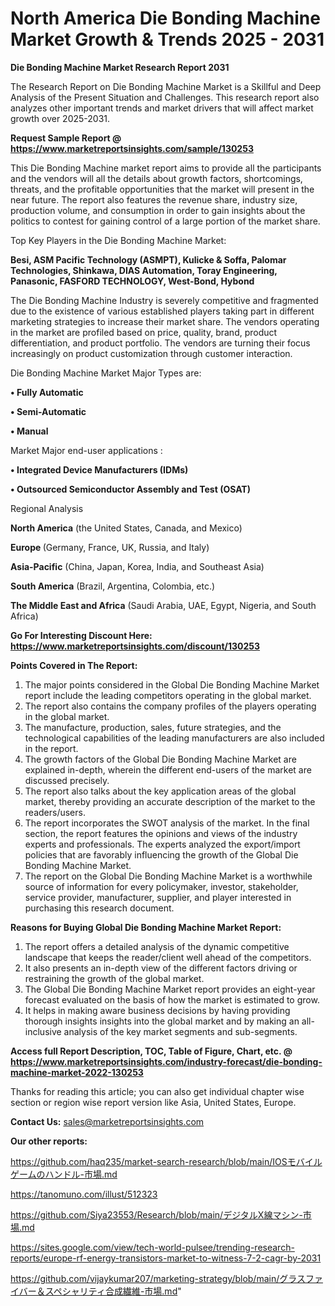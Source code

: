# North America Die Bonding Machine Market Growth & Trends 2025 - 2031

<strong>Die Bonding Machine Market Research Report 2031</strong>

The Research Report on Die Bonding Machine Market is a Skillful and Deep Analysis of the Present Situation and Challenges. This research report also analyzes other important trends and market drivers that will affect market growth over 2025-2031.

<strong>Request Sample Report @ <a href=https://www.marketreportsinsights.com/sample/130253>https://www.marketreportsinsights.com/sample/130253</a></strong>

This Die Bonding Machine market report aims to provide all the participants and the vendors will all the details about growth factors, shortcomings, threats, and the profitable opportunities that the market will present in the near future. The report also features the revenue share, industry size, production volume, and consumption in order to gain insights about the politics to contest for gaining control of a large portion of the market share.

Top Key Players in the Die Bonding Machine Market:

<strong>Besi, ASM Pacific Technology (ASMPT), Kulicke & Soffa, Palomar Technologies, Shinkawa, DIAS Automation, Toray Engineering, Panasonic, FASFORD TECHNOLOGY, West-Bond, Hybond</strong>

The Die Bonding Machine Industry is severely competitive and fragmented due to the existence of various established players taking part in different marketing strategies to increase their market share. The vendors operating in the market are profiled based on price, quality, brand, product differentiation, and product portfolio. The vendors are turning their focus increasingly on product customization through customer interaction.

Die Bonding Machine Market Major Types are:

<strong>• Fully Automatic

• Semi-Automatic

• Manual</strong>

Market Major end-user applications :

<strong>• Integrated Device Manufacturers (IDMs)

• Outsourced Semiconductor Assembly and Test (OSAT)</strong>

Regional Analysis

</u><strong><b>North America</b></strong> (the United States, Canada, and Mexico)

<strong><b>Europe </b></strong>(Germany, France, UK, Russia, and Italy)

<strong><b>Asia-Pacific</b></strong> (China, Japan, Korea, India, and Southeast Asia)

<strong><b>South America</b></strong> (Brazil, Argentina, Colombia, etc.)

<strong><b>The Middle East and Africa</b></strong> (Saudi Arabia, UAE, Egypt, Nigeria, and South Africa)

<strong>Go For Interesting Discount Here: <a href=https://www.marketreportsinsights.com/discount/130253>https://www.marketreportsinsights.com/discount/130253</a></strong>

<strong>Points Covered in The Report:</strong>
<ol>
  <li>The major points considered in the Global Die Bonding Machine Market report include the leading competitors operating in the global market.</li>
  <li>The report also contains the company profiles of the players operating in the global market.</li>
  <li>The manufacture, production, sales, future strategies, and the technological capabilities of the leading manufacturers are also included in the report.</li>
  <li>The growth factors of the Global Die Bonding Machine Market are explained in-depth, wherein the different end-users of the market are discussed precisely.</li>
  <li>The report also talks about the key application areas of the global market, thereby providing an accurate description of the market to the readers/users.</li>
  <li>The report incorporates the SWOT analysis of the market. In the final section, the report features the opinions and views of the industry experts and professionals. The experts analyzed the export/import policies that are favorably influencing the growth of the Global Die Bonding Machine Market.</li>
  <li>The report on the Global Die Bonding Machine Market is a worthwhile source of information for every policymaker, investor, stakeholder, service provider, manufacturer, supplier, and player interested in purchasing this research document.</li>
</ol>
<strong>Reasons for Buying Global Die Bonding Machine Market Report:</strong>

<ol>
  <li>The report offers a detailed analysis of the dynamic competitive landscape that keeps the reader/client well ahead of the competitors.</li>
  <li>It also presents an in-depth view of the different factors driving or restraining the growth of the global market.</li>
  <li>The Global Die Bonding Machine Market report provides an eight-year forecast evaluated on the basis of how the market is estimated to grow.</li>
  <li>It helps in making aware business decisions by having providing thorough insights insights into the global market and by making an all-inclusive analysis of the key market segments and sub-segments.</li>
</ol>
<strong>Access full Report Description, TOC, Table of Figure, Chart, etc. @ <a href=https://www.marketreportsinsights.com/industry-forecast/die-bonding-machine-market-2022-130253>https://www.marketreportsinsights.com/industry-forecast/die-bonding-machine-market-2022-130253</a></strong>


Thanks for reading this article; you can also get individual chapter wise section or region wise report version like Asia, United States, Europe.

<strong>Contact Us:</strong>
sales@marketreportsinsights.com

<strong>Our other reports:</strong>

<a href=https://github.com/haq235/market-search-research/blob/main/IOSモバイルゲームのハンドル-市場.md>https://github.com/haq235/market-search-research/blob/main/IOSモバイルゲームのハンドル-市場.md</a>

<a href=https://tanomuno.com/illust/512323>https://tanomuno.com/illust/512323</a>

<a href=https://github.com/Siya23553/Research/blob/main/デジタルX線マシン-市場.md>https://github.com/Siya23553/Research/blob/main/デジタルX線マシン-市場.md</a>

<a href=https://sites.google.com/view/tech-world-pulsee/trending-research-reports/europe-rf-energy-transistors-market-to-witness-7-2-cagr-by-2031>https://sites.google.com/view/tech-world-pulsee/trending-research-reports/europe-rf-energy-transistors-market-to-witness-7-2-cagr-by-2031</a>

<a href=https://github.com/vijaykumar207/marketing-strategy/blob/main/グラスファイバー＆スペシャリティ合成繊維-市場.md>https://github.com/vijaykumar207/marketing-strategy/blob/main/グラスファイバー＆スペシャリティ合成繊維-市場.md</a>"
